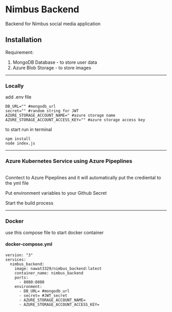 # Nimbus Backend
Backend for Nimbus social media application
## Installation

Requirement:
1. MongoDB Database - to store user data
2. Azure Blob Storage - to store images
---
### Locally
add .env file
```
DB_URL="" #mongodb_url
secret="" #random string for JWT
AZURE_STORAGE_ACCOUNT_NAME=" #azure storage name
AZURE_STORAGE_ACCOUNT_ACCESS_KEY="" #azure storage access key
```
to start run in terminal
```
npm install
node index.js
```
---
### Azure Kubernetes Service using Azure Pipeplines
\
Conntect to Azure Pipeplines and it will automatically put the crediental to the yml file 

Put environment variables to your Github Secret

Start the build process

---
### Docker
use this compose file to start docker container

#### docker-compose.yml
```
version: "3"
services:
  nimbus_backend:
    image: nawat3329/nimbus_backend:latest
    container_name: nimbus_backend
    ports:
      - 8080:8080
    environment:
      - DB_URL= #mongodb_url
      - secret= #JWT_secret
      - AZURE_STORAGE_ACCOUNT_NAME=
      - AZURE_STORAGE_ACCOUNT_ACCESS_KEY=
```
